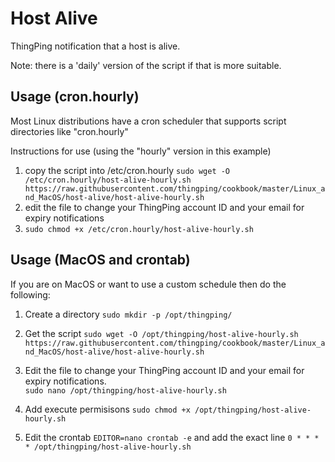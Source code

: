 # Host Alive

ThingPing notification that a host is alive.

Note: there is a 'daily' version of the script if that is more suitable.

## Usage (cron.hourly)

Most Linux distributions have a cron scheduler that supports script directories like "cron.hourly"

Instructions for use (using the "hourly" version in this example)

1. copy the script into /etc/cron.hourly `sudo wget -O /etc/cron.hourly/host-alive-hourly.sh https://raw.githubusercontent.com/thingping/cookbook/master/Linux_and_MacOS/host-alive/host-alive-hourly.sh`
2. edit the file to change your ThingPing account ID and your email for expiry notifications
3. `sudo chmod +x /etc/cron.hourly/host-alive-hourly.sh`

## Usage (MacOS and crontab)

If you are on MacOS or want to use a custom schedule then do the following:

1. Create a directory
`sudo mkdir -p /opt/thingping/`
    

2. Get the script
`sudo wget -O /opt/thingping/host-alive-hourly.sh https://raw.githubusercontent.com/thingping/cookbook/master/Linux_and_MacOS/host-alive/host-alive-hourly.sh`

3. Edit the file to change your ThingPing account ID and your email for expiry notifications.  
`sudo nano /opt/thingping/host-alive-hourly.sh`

4. Add execute permisisons
`sudo chmod +x /opt/thingping/host-alive-hourly.sh`

5. Edit the crontab
`EDITOR=nano crontab -e`
and add the exact line
`0 * * * * /opt/thingping/host-alive-hourly.sh`
